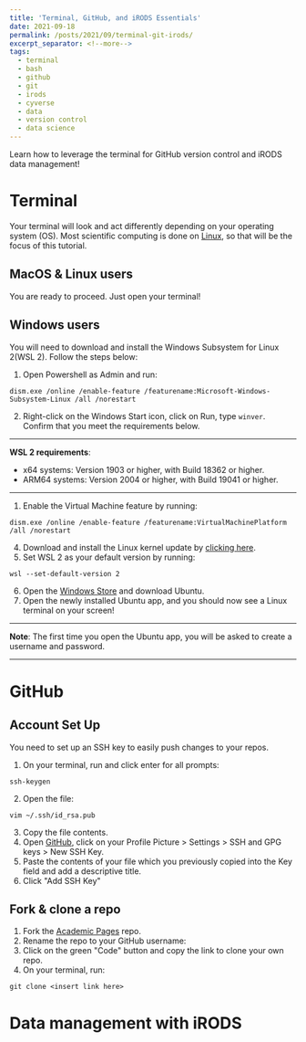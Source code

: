 ```yaml
---
title: 'Terminal, GitHub, and iRODS Essentials'
date: 2021-09-18
permalink: /posts/2021/09/terminal-git-irods/
excerpt_separator: <!--more-->
tags:
  - terminal
  - bash
  - github
  - git 
  - irods
  - cyverse
  - data
  - version control 
  - data science
---
```


Learn how to leverage the terminal for GitHub version control and iRODS data management!
<!--more-->

# Terminal
Your terminal will look and act differently depending on your operating system (OS). Most scientific computing is done on [Linux](https://www.linux.org/), so that will be the focus of this tutorial.

## MacOS & Linux users
You are ready to proceed. Just open your terminal! 

## Windows users
You will need to download and install the Windows Subsystem for Linux 2(WSL 2). Follow the steps below:
1. Open Powershell as Admin and run: 
```
dism.exe /online /enable-feature /featurename:Microsoft-Windows-Subsystem-Linux /all /norestart
```
2. Right-click on the Windows Start icon, click on Run, type ```winver```. Confirm that you meet the requirements below.

---
**WSL 2 requirements**:
  - x64 systems: Version 1903 or higher, with Build 18362 or higher.
  - ARM64 systems: Version 2004 or higher, with Build 19041 or higher.
  
---

1. Enable the Virtual Machine feature by running:
```
dism.exe /online /enable-feature /featurename:VirtualMachinePlatform /all /norestart
```
4. Download and install the Linux kernel update by [clicking here](https://wslstorestorage.blob.core.windows.net/wslblob/wsl_update_x64.msi). 
5. Set WSL 2 as your default version by running:
```
wsl --set-default-version 2
```
6. Open the [Windows Store](https://aka.ms/wslstore) and download Ubuntu.
7. Open the newly installed Ubuntu app, and you should now see a Linux terminal on your screen!

---
**Note**:
  The first time you open the Ubuntu app, you will be asked to create a username and password.

---

# GitHub 
## Account Set Up
You need to set up an SSH key to easily push changes to your repos. 
1. On your terminal, run and click enter for all prompts:
```
ssh-keygen
```
2. Open the file: 
```
vim ~/.ssh/id_rsa.pub
```
3. Copy the file contents. 
4. Open [GitHub](https://github.com/), click on your Profile Picture > Settings > SSH and GPG keys > New SSH Key.
5. Paste the contents of your file which you previously copied into the Key field and add a descriptive title.
6. Click "Add SSH Key"

## Fork & clone a repo
1. Fork the [Academic Pages](https://github.com/academicpages/academicpages.github.io) repo. 
2. Rename the repo to your GitHub username:
3. Click on the green "Code" button and copy the link to clone your own repo.
4. On your terminal, run: 
```
git clone <insert link here>
```
# Data management with iRODS
